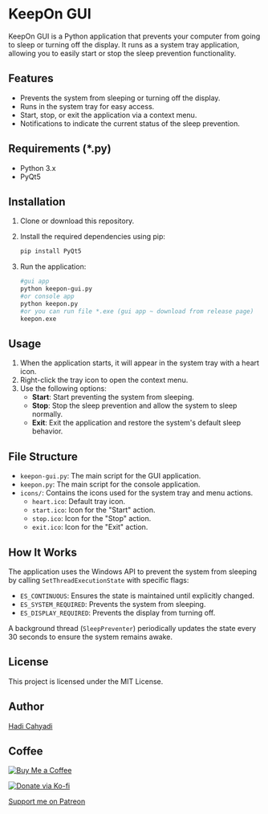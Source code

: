 # KeepOn GUI

KeepOn GUI is a Python application that prevents your computer from going to sleep or turning off the display. It runs as a system tray application, allowing you to easily start or stop the sleep prevention functionality.

## Features

- Prevents the system from sleeping or turning off the display.
- Runs in the system tray for easy access.
- Start, stop, or exit the application via a context menu.
- Notifications to indicate the current status of the sleep prevention.

## Requirements (*.py)

- Python 3.x 
- PyQt5

## Installation

1. Clone or download this repository.
2. Install the required dependencies using pip:

   ```sh
   pip install PyQt5
   ```

3. Run the application:

   ```sh
   #gui app
   python keepon-gui.py
   #or console app
   python keepon.py
   #or you can run file *.exe (gui app ~ download from release page)
   keepon.exe
   ```

## Usage

1. When the application starts, it will appear in the system tray with a heart icon.
2. Right-click the tray icon to open the context menu.
3. Use the following options:
   - **Start**: Start preventing the system from sleeping.
   - **Stop**: Stop the sleep prevention and allow the system to sleep normally.
   - **Exit**: Exit the application and restore the system's default sleep behavior.

## File Structure

- `keepon-gui.py`: The main script for the GUI application.
- `keepon.py`: The main script for the console application.
- `icons/`: Contains the icons used for the system tray and menu actions.
  - `heart.ico`: Default tray icon.
  - `start.ico`: Icon for the "Start" action.
  - `stop.ico`: Icon for the "Stop" action.
  - `exit.ico`: Icon for the "Exit" action.

## How It Works

The application uses the Windows API to prevent the system from sleeping by calling `SetThreadExecutionState` with specific flags:

- `ES_CONTINUOUS`: Ensures the state is maintained until explicitly changed.
- `ES_SYSTEM_REQUIRED`: Prevents the system from sleeping.
- `ES_DISPLAY_REQUIRED`: Prevents the display from turning off.

A background thread (`SleepPreventer`) periodically updates the state every 30 seconds to ensure the system remains awake.

## License

This project is licensed under the MIT License.


## Author
[Hadi Cahyadi](mailto:cumulus13@gmail.com)
    

## Coffee
[![Buy Me a Coffee](https://www.buymeacoffee.com/assets/img/custom_images/orange_img.png)](https://www.buymeacoffee.com/cumulus13)

[![Donate via Ko-fi](https://ko-fi.com/img/githubbutton_sm.svg)](https://ko-fi.com/cumulus13)

[Support me on Patreon](https://www.patreon.com/cumulus13)